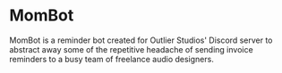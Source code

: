 # MomBot
MomBot is a reminder bot created for Outlier Studios' Discord server to abstract away some of the repetitive headache of sending invoice reminders to a busy team of freelance audio designers.
